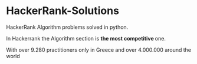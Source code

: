 # HackerRank-Solutions

HackerRank Algorithm problems solved in python.

In Hackerrank the Algorithm section is <strong> the most competitive </strong> one.

With over 9.280 practitioners only in Greece and over 4.000.000 around the world

